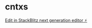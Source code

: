 # cntxs

[Edit in StackBlitz next generation editor ⚡️](https://stackblitz.com/~/github.com/L0NdreZ/cntxs)